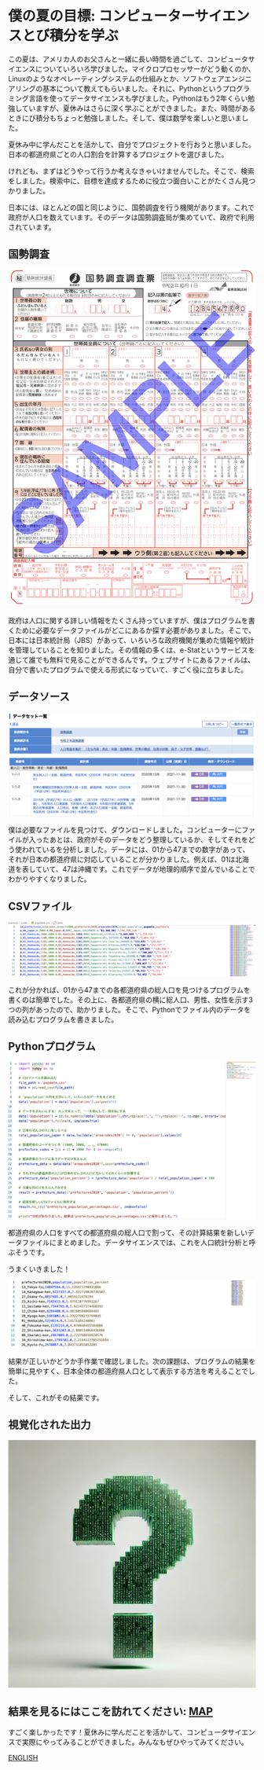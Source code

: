 # 僕の夏の目標: コンピューターサイエンスとび積分を学ぶ

この夏は、アメリカ人のお父さんと一緒に長い時間を過ごして、コンピュータサイエンスについていろいろ学びました。マイクロプロセッサーがどう動くのか、Linuxのようなオペレーティングシステムの仕組みとか、ソフトウェアエンジニアリングの基本について教えてもらいました。それに、Pythonというプログラミング言語を使ってデータサイエンスも学びました。Pythonはもう2年くらい勉強していますが、夏休みはさらに深く学ぶことができました。また、時間があるときにび積分もちょっと勉強しました。そして、僕は数学を楽しいと思いました。

夏休み中に学んだことを活かして、自分でプロジェクトを行おうと思いました。日本の都道府県ごとの人口割合を計算するプロジェクトを選びました。

けれども、まずはどうやって行うか考えなきゃいけませんでした。そこで、検索をしました。検索中に、目標を達成するために役立つ面白いことがたくさん見つかりました。

日本には、ほとんどの国と同じように、国勢調査を行う機関があります。これで政府が人口を数えています。そのデータは国勢調査局が集めていて、政府で利用されています。

## 国勢調査
![](img/question-jp.png)

政府は人口に関する詳しい情報をたくさん持っていますが、僕はプログラムを書くために必要なデータファイルがどこにあるか探す必要がありました。そこで、日本には日本統計局（JBS）があって、いろいろな政府機関が集めた情報や統計を管理していることを知りました。その情報の多くは、e-Statというサービスを通じて誰でも無料で見ることができるんです。ウェブサイトにあるファイルは、自分で書いたプログラムで使える形式になっていて、すごく役に立ちました。

## データソース
![](img/estat.png)

僕は必要なファイルを見つけて、ダウンロードしました。コンピューターにファイルが入ったあとは、政府がそのデータをどう整理しているか、そしてそれをどう使われているを分析しました。データには、01から47までの数字があって、それが日本の都道府県に対応していることが分かりました。例えば、01は北海道を表していて、47は沖縄です。これでデータが地理的順序で並んでいることでわかりやすくなりました。

## CSVファイル 
![](img/spreedsheet.png)

これが分かれば、01から47までの各都道府県の総人口を見つけるプログラムを書くのは簡単でした。その上に、各都道府県の横に総人口、男性、女性を示す3つの列があったので、助かりました。そこで、Pythonでファイル内のデータを読み込むプログラムを書きました。

## Pythonプログラム
![](img/code-jp.png)

都道府県の人口をすべての都道府県の総人口で割って、その計算結果を新しいデータファイルにまとめました。データサイエンスでは、これを人口統計分析と呼ぶそうです。

うまくいきました！

![](img/appendedperc.png)

結果が正しいかどうか手作業で確認しました。次の課題は、プログラムの結果を簡単に見やすく、日本全体の都道府県人口として表示する方法を考えることでした。

そして、これがその結果です。

## 視覚化された出力
![](img/question.webp)

## 結果を見るにはここを訪れてください: [MAP](./map.md)

すごく楽しかったです！夏休みに学んだことを活かして、コンピュータサイエンスで実際にやってみることができました。みんなもぜひやってみてください。

[ENGLISH](./README_en.md)
